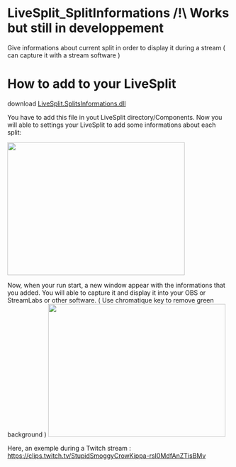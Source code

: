 # LiveSplit_SplitInformations /!\ Works but still in developpement 
Give informations about current split in order to display it during a stream ( can capture it with a stream software )

# How to add to your LiveSplit
 download <a data-permalink-href="/M4RIIN/LiveSplit_SplitInformations/raw/bf17a2aeba952719567c31665720a66830230d34/bin/Debug/LiveSplit.SplitsInformations.dll" href="/M4RIIN/LiveSplit_SplitInformations/raw/master/bin/Debug/LiveSplit.SplitsInformations.dll" id="raw-url" data-view-component="true" class="js-permalink-replaceable-link btn-sm btn BtnGroup-item">  LiveSplit.SplitsInformations.dll
</a>

You have to add this file in yout LiveSplit directory/Components.
Now you will able to settings your LiveSplit to add some informations about each split:

<img src="https://user-images.githubusercontent.com/97697838/158565168-7c6bd97c-3b96-4c3c-8dc2-d90a91023d03.png"  width="400" height="300" />

Now, when your run start, a new window appear with the informations that you added. You will able to capture it and display it into your OBS or StreamLabs or other software. ( Use chromatique key to remove green background )
<img src="https://user-images.githubusercontent.com/97697838/158565881-167cf148-4a58-4148-ae23-50d5e61a6029.png"  width="400" height="300" />

Here, an exemple during a Twitch stream : https://clips.twitch.tv/StupidSmoggyCrowKippa-rsI0MdfAnZTisBMv
